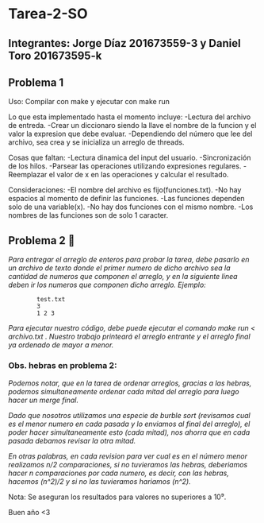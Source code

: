 # Tarea-2-SO
## Integrantes: Jorge Díaz 201673559-3 y Daniel Toro 201673595-k

## Problema 1
Uso:
Compilar con make y ejecutar con make run

Lo que esta implementado hasta el momento incluye:
-Lectura del archivo de entreda.
-Crear un diccionaro siendo la llave el nombre de la funcion y el valor la expresion que debe evaluar.
-Dependiendo del número que lee del archivo, sea crea y se inicializa un arreglo de threads.

Cosas que faltan:
-Lectura dinamica del input del usuario.
-Sincronización de los hilos.
-Parsear las operaciones utilizando expresiones regulares.
-Reemplazar el valor de x en las operaciones y calcular el resultado.

Consideraciones:
-El nombre del archivo es fijo(funciones.txt).
-No hay espacios al momento de definir las funciones.
-Las funciones dependen solo de una variable(x).
-No hay dos funciones con el mismo nombre.
-Los nombres de las funciones son de solo 1 caracter.

## Problema 2 🚀
_Para entregar el arreglo de enteros para probar la tarea, debe pasarlo en un archivo de texto donde el primer numero de dicho archivo sea la cantidad de numeros que componen el arreglo, y en la siguiente linea deben ir los numeros que componen dicho arreglo._ 
_Ejemplo:_
```
		test.txt
		3
		1 2 3
```

_Para ejecutar nuestro código, debe puede ejecutar el comando make run < archivo.txt . 
Nuestro trabajo printeará el arreglo entrante y el arreglo final ya ordenado de mayor a menor._

### Obs. hebras en problema 2:
_Podemos notar, que en la tarea de ordenar arreglos, gracias a las hebras, podemos simultaneamente ordenar cada mitad del arreglo para luego hacer un merge final._ 

_Dado que nosotros utilizamos una especie de burble sort (revisamos cual es el menor numero en cada pasada y lo enviamos al final del arreglo), el poder hacer simultaneamente esto (cada mitad), nos ahorra que en cada pasada debamos revisar la otra mitad._ 

_En otras palabras, en cada revision para ver cual es en el número menor realizamos n/2 comparaciones, si no tuvieramos las hebras, deberiamos hacer n comparaciones por cada numero, es decir, con las hebras, hacemos (n^2)/2 y si no las tuvieramos hariamos (n^2)._

Nota: Se aseguran los resultados para valores no superiores a 10⁹.

Buen año <3

